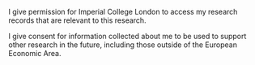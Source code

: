 I give permission for Imperial College London to access my research records that are relevant to this research.

I give consent for information collected about me to be used to support other research in the future, including those outside of the European Economic Area.
